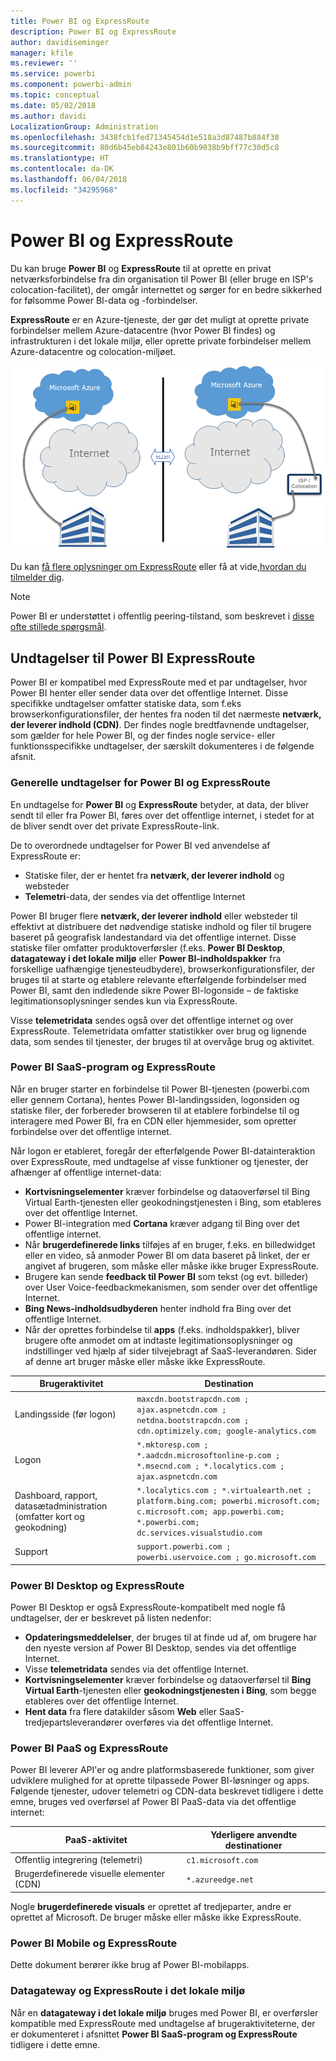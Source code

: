 ```yaml
---
title: Power BI og ExpressRoute
description: Power BI og ExpressRoute
author: davidiseminger
manager: kfile
ms.reviewer: ''
ms.service: powerbi
ms.component: powerbi-admin
ms.topic: conceptual
ms.date: 05/02/2018
ms.author: davidi
LocalizationGroup: Administration
ms.openlocfilehash: 3438fcb1fed71345454d1e518a3d87487b884f38
ms.sourcegitcommit: 80d6b45eb84243e801b60b9038b9bff77c30d5c8
ms.translationtype: HT
ms.contentlocale: da-DK
ms.lasthandoff: 06/04/2018
ms.locfileid: "34295968"
---
```

# <a name="power-bi-and-expressroute"></a>Power BI og ExpressRoute
Du kan bruge **Power BI** og **ExpressRoute** til at oprette en privat netværksforbindelse fra din organisation til Power BI (eller bruge en ISP's colocation-facilitet), der omgår internettet og sørger for en bedre sikkerhed for følsomme Power BI-data og -forbindelser.

**ExpressRoute** er en Azure-tjeneste, der gør det muligt at oprette private forbindelser mellem Azure-datacentre (hvor Power BI findes) og infrastrukturen i det lokale miljø, eller oprette private forbindelser mellem Azure-datacentre og colocation-miljøet.

![](media/service-admin-power-bi-expressroute/pbi_expressroute_1.png)

Du kan [få flere oplysninger om ExpressRoute](https://azure.microsoft.com/services/expressroute/) eller få at vide,[hvordan du tilmelder dig](https://azure.microsoft.com/pricing/details/expressroute/).

> [!NOTE]
> Power BI er understøttet i offentlig peering-tilstand, som beskrevet i [disse ofte stillede spørgsmål](https://docs.microsoft.com/azure/expressroute/expressroute-faqs).
> 
> 

## <a name="power-bi-expressroute-exceptions"></a>Undtagelser til Power BI ExpressRoute
Power BI er kompatibel med ExpressRoute med et par undtagelser, hvor Power BI henter eller sender data over det offentlige Internet. Disse specifikke undtagelser omfatter statiske data, som f.eks browserkonfigurationsfiler, der hentes fra noden til det nærmeste **netværk, der leverer indhold (CDN)**. Der findes nogle bredtfavnende undtagelser, som gælder for hele Power BI, og der findes nogle service- eller funktionsspecifikke undtagelser, der særskilt dokumenteres i de følgende afsnit.

### <a name="overall-exceptions-to-power-bi-and-expressroute"></a>Generelle undtagelser for Power BI og ExpressRoute
En undtagelse for **Power BI** og **ExpressRoute** betyder, at data, der bliver sendt til eller fra Power BI, føres over det offentlige internet, i stedet for at de bliver sendt over det private ExpressRoute-link.

De to overordnede undtagelser for Power BI ved anvendelse af ExpressRoute er:

* Statiske filer, der er hentet fra **netværk, der leverer indhold** og websteder
* **Telemetri**-data, der sendes via det offentlige Internet

Power BI bruger flere **netværk, der leverer indhold** eller websteder til effektivt at distribuere det nødvendige statiske indhold og filer til brugere baseret på geografisk landestandard via det offentlige internet. Disse statiske filer omfatter produktoverførsler (f.eks. **Power BI Desktop**, **datagateway i det lokale miljø** eller **Power BI-indholdspakker** fra forskellige uafhængige tjenesteudbydere), browserkonfigurationsfiler, der bruges til at starte og etablere relevante efterfølgende forbindelser med Power BI, samt den indledende sikre Power BI-logonside – de faktiske legitimationsoplysninger sendes kun via ExpressRoute.   

Visse **telemetridata** sendes også over det offentlige internet og over ExpressRoute. Telemetridata omfatter statistikker over brug og lignende data, som sendes til tjenester, der bruges til at overvåge brug og aktivitet.

### <a name="power-bi-saas-application-and-expressroute"></a>Power BI SaaS-program og ExpressRoute
Når en bruger starter en forbindelse til Power BI-tjenesten (powerbi.com eller gennem Cortana), hentes Power BI-landingssiden, logonsiden og statiske filer, der forbereder browseren til at etablere forbindelse til og interagere med Power BI, fra en CDN eller hjemmesider, som opretter forbindelse over det offentlige internet.

Når logon er etableret, foregår der efterfølgende Power BI-datainteraktion over ExpressRoute, med undtagelse af visse funktioner og tjenester, der afhænger af offentlige internet-data:

* **Kortvisningselementer** kræver forbindelse og dataoverførsel til Bing Virtual Earth-tjenesten eller geokodningstjenesten i Bing, som etableres over det offentlige Internet.
* Power BI-integration med **Cortana** kræver adgang til Bing over det offentlige internet.
* Når **brugerdefinerede links** tilføjes af en bruger, f.eks. en billedwidget eller en video, så anmoder Power BI om data baseret på linket, der er angivet af brugeren, som måske eller måske ikke bruger ExpressRoute.
* Brugere kan sende **feedback til Power BI** som tekst (og evt. billeder) over User Voice-feedbackmekanismen, som sender over det offentlige Internet.
* **Bing News-indholdsudbyderen** henter indhold fra Bing over det offentlige Internet.
* Når der oprettes forbindelse til **apps** (f.eks. indholdspakker), bliver brugere ofte anmodet om at indtaste legitimationsoplysninger og indstillinger ved hjælp af sider tilvejebragt af SaaS-leverandøren. Sider af denne art bruger måske eller måske ikke ExpressRoute.

| Brugeraktivitet | Destination |
| --- | --- |
| Landingsside (før logon) |`maxcdn.bootstrapcdn.com ; ajax.aspnetcdn.com ; netdna.bootstrapcdn.com ; cdn.optimizely.com; google-analytics.com ` |
| Logon |`*.mktoresp.com ; *.aadcdn.microsoftonline-p.com ; *.msecnd.com ; *.localytics.com ; ajax.aspnetcdn.com` |
| Dashboard, rapport, datasætadministration (omfatter kort og geokodning) |`*.localytics.com ; *.virtualearth.net ; platform.bing.com; powerbi.microsoft.com; c.microsoft.com; app.powerbi.com; *.powerbi.com; dc.services.visualstudio.com ` |
| Support |`support.powerbi.com ; powerbi.uservoice.com ; go.microsoft.com ` |

### <a name="power-bi-desktop-and-expressroute"></a>Power BI Desktop og ExpressRoute
Power BI Desktop er også ExpressRoute-kompatibelt med nogle få undtagelser, der er beskrevet på listen nedenfor:

* **Opdateringsmeddelelser**, der bruges til at finde ud af, om brugere har den nyeste version af Power BI Desktop, sendes via det offentlige Internet.
* Visse **telemetridata** sendes via det offentlige Internet.
* **Kortvisningselementer** kræver forbindelse og dataoverførsel til **Bing Virtual Earth**-tjenesten eller **geokodningstjenesten i Bing**, som begge etableres over det offentlige Internet.
* **Hent data** fra flere datakilder såsom **Web** eller SaaS-tredjepartsleverandører overføres via det offentlige Internet.

### <a name="power-bi-paas-and-expressroute"></a>Power BI PaaS og ExpressRoute
Power BI leverer API'er og andre platformsbaserede funktioner, som giver udviklere mulighed for at oprette tilpassede Power BI-løsninger og apps. Følgende tjenester, udover telemetri og CDN-data beskrevet tidligere i dette emne, bruges ved overførsel af Power BI PaaS-data via det offentlige internet:

| PaaS-aktivitet | Yderligere anvendte destinationer |
| --- | --- |
| Offentlig integrering (telemetri) |`c1.microsoft.com` |
| Brugerdefinerede visuelle elementer (CDN) |`*.azureedge.net` |

Nogle **brugerdefinerede visuals** er oprettet af tredjeparter, andre er oprettet af Microsoft. De bruger måske eller måske ikke ExpressRoute.

### <a name="power-bi-mobile-and-expressroute"></a>Power BI Mobile og ExpressRoute
Dette dokument berører ikke brug af Power BI-mobilapps.  

### <a name="on-premises-data-gateway-and-expressroute"></a>Datagateway og ExpressRoute i det lokale miljø
Når en **datagateway i det lokale miljø** bruges med Power BI, er overførsler kompatible med ExpressRoute med undtagelse af brugeraktiviteterne, der er dokumenteret i afsnittet **Power BI SaaS-program og ExpressRoute** tidligere i dette emne.  

